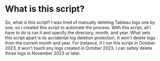 # What is this script?

So, what is this script? I was tired of manually deleting Tableau logs one by one, so I created this script to automate the process. With this script, all I have to do is run it and specify the directory, month, and year. What sets this script apart is its accidental log deletion protection. It won't delete logs from the current month and year. For instance, if I run this script in October 2023, it won't touch any logs created in October 2023. I can safely delete those logs in November 2023 or later.
